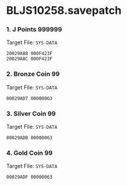 # BLJS10258.savepatch

### 1. J Points 999999

Target File: `SYS-DATA`

```
20029A88 000F423F
20029A8C 000F423F
```

### 2. Bronze Coin 99

Target File: `SYS-DATA`

```
00029AD7 00000063
```

### 3. Silver Coin 99

Target File: `SYS-DATA`

```
00029ADB 00000063
```

### 4. Gold Coin 99

Target File: `SYS-DATA`

```
00029ADF 00000063
```

